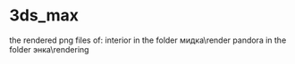 # 3ds_max

the rendered png files of: 
    interior in the folder мидка\render
    pandora in the folder энка\rendering
